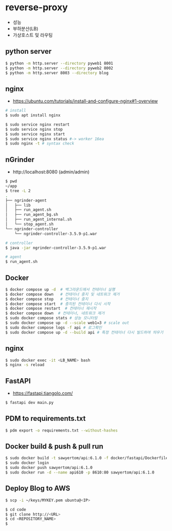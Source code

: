 # reverse-proxy
- 성능
- 부하분산(LB)
- 가상호스트 및 라우팅

## python server
```bash
$ python -m http.server --directory pyweb1 8001
$ python -m http.server --directory pyweb2 8002
$ python -m http.server 8003 --directory blog 
```
## nginx
- https://ubuntu.com/tutorials/install-and-configure-nginx#1-overview
```bash
# install
$ sudo apt install nginx

$ sudo service nginx restart
$ sudo service nginx stop 
$ sudo service nginx start
$ sudo service nginx status #-> worker 16ea
$ sudo nginx -t # syntax check
```

## nGrinder
- http://localhost:8080 (admin/admin)
```bash
$ pwd
~/app
$ tree -L 2
.
├── ngrinder-agent
│   ├── lib
│   ├── run_agent.sh
│   ├── run_agent_bg.sh
│   ├── run_agent_internal.sh
│   └── stop_agent.sh
└── ngrinder-controller
    └── ngrinder-controller-3.5.9-p1.war

# controller
$ java -jar ngrinder-controller-3.5.9-p1.war

# agent
$ run_agent.sh
```

## Docker
```bash
$ docker compose up -d  # 백그라운드에서 컨테이너 실행
$ docker compose down   # 컨테이너 중지 및 네트워크 제거
$ docker compose stop   # 컨테이너 중지
$ docker compose start  # 중지된 컨테이너 다시 시작
$ docker compose restart  # 컨테이너 재시작
$ docker compose down  # 컨테이너, 네트워크 제거
$ sudo docker compose stats # 성능 모니터링
$ sudo docker compose up -d --scale web1=3 # scale out
$ sudo docker compose logs -f api # 로그확인
$ sudo docker compose up -d --build api # 특정 컨테이너 다시 빌드하여 띄우기
```

## nginx
```bash
$ sudo docker exec -it <LB_NAME> bash
$ nginx -s reload
```

## FastAPI
- https://fastapi.tiangolo.com/
```bash
$ fastapi dev main.py
```

## PDM to requirements.txt
```bash
$ pdm export -o requirements.txt --without-hashes
```

## Docker build & push & pull run
```bash
$ sudo docker build -t sawyertom/api:6.1.0 -f docker/fastapi/Dockerfile .
$ sudo docker login
$ sudo docker push sawyertom/api:6.1.0
$ sudo docker run -d --name api610 -p 8610:80 sawyertom/api:6.1.0
```

## Deploy Blog to AWS
```bash
$ scp -i ~/keys/MYKEY.pem ubuntu@<IP>

$ cd code
$ git clone http://<URL>
$ cd <REPOSITORY_NAME>
$ 


